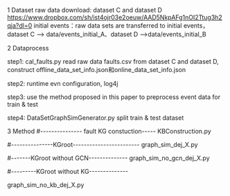 1 Dataset
raw data  download: dataset C and dataset D  https://www.dropbox.com/sh/ist4ojr03e2oeuw/AAD5NkpAFg1nOI2Ttug3h2qja?dl=0 
initial events：raw data  sets are transferred to initial events，dataset C --> data/events_initial_A、dataset D -->data/events_initial_B

2 Dataprocess

step1: cal_faults.py read raw data  faults.csv from dataset C and dataset D, construct offline_data_set_info.json和online_data_set_info.json 

step2: runtime evn configuration, log4j 

step3: use the method proposed in this paper to preprocess event data for train & test

step4: DataSetGraphSimGenerator.py split train & test dataset 
 

3 Method
#--------------- fault KG constuction-----
KBConstruction.py  

#---------------KGroot------------------------
graph_sim_dej_X.py


#-------KGroot without GCN--------------
graph_sim_no_gcn_dej_X.py


#---------KGroot without KG--------------

graph_sim_no_kb_dej_X.py
